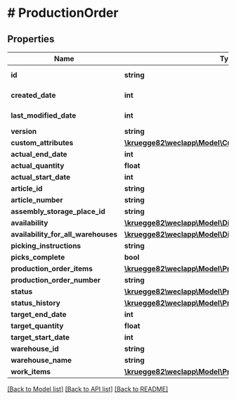 # # ProductionOrder

## Properties

Name | Type | Description | Notes
------------ | ------------- | ------------- | -------------
**id** | **string** |  | [optional] [readonly]
**created_date** | **int** |  | [optional] [readonly]
**last_modified_date** | **int** |  | [optional] [readonly]
**version** | **string** |  | [optional]
**custom_attributes** | [**\kruegge82\weclapp\Model\CustomAttribute[]**](CustomAttribute.md) |  | [optional]
**actual_end_date** | **int** |  | [optional]
**actual_quantity** | **float** |  | [optional]
**actual_start_date** | **int** |  | [optional]
**article_id** | **string** |  | [optional]
**article_number** | **string** |  | [optional]
**assembly_storage_place_id** | **string** |  | [optional]
**availability** | [**\kruegge82\weclapp\Model\DispositionInfoAvailabilityType**](DispositionInfoAvailabilityType.md) |  | [optional]
**availability_for_all_warehouses** | [**\kruegge82\weclapp\Model\DispositionInfoAvailabilityType**](DispositionInfoAvailabilityType.md) |  | [optional]
**picking_instructions** | **string** |  | [optional]
**picks_complete** | **bool** |  | [optional]
**production_order_items** | [**\kruegge82\weclapp\Model\ProductionOrderItem[]**](ProductionOrderItem.md) |  | [optional]
**production_order_number** | **string** |  | [optional]
**status** | [**\kruegge82\weclapp\Model\ProductionOrderStatusType**](ProductionOrderStatusType.md) |  | [optional]
**status_history** | [**\kruegge82\weclapp\Model\ProductionOrderStatusHistory[]**](ProductionOrderStatusHistory.md) |  | [optional]
**target_end_date** | **int** |  | [optional]
**target_quantity** | **float** |  | [optional]
**target_start_date** | **int** |  | [optional]
**warehouse_id** | **string** |  | [optional]
**warehouse_name** | **string** |  | [optional]
**work_items** | [**\kruegge82\weclapp\Model\ProductionOrderWorkItem[]**](ProductionOrderWorkItem.md) |  | [optional]

[[Back to Model list]](../../README.md#models) [[Back to API list]](../../README.md#endpoints) [[Back to README]](../../README.md)
